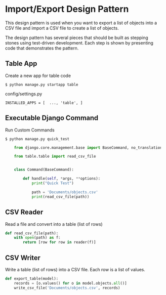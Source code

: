 # Import/Export Design Pattern

This design pattern is used when you want to export a list of objects into a CSV file and import a CSV 
file to create a list of objects.


The design pattern has several pieces that should be built as stepping stones using test-driven development.
Each step is shown by presenting code that demonstrates the pattern.


## Table App

Create a new app for table code

    $ python manage.py startapp table

config/settings.py

    INSTALLED_APPS = [  ..., 'table', ]



## Executable Django Command

Run Custom Commands

    $ python manage.py quick_test

```python
    from django.core.management.base import BaseCommand, no_translations

    from table.table import read_csv_file


    class Command(BaseCommand):

        def handle(self, *args, **options):
            print("Quick Test")

            path = 'Documents/objects.csv'
            print(read_csv_file(path))
```



## CSV Reader
Read a file and convert into a table (list of rows)

```python
def read_csv_file(path):
    with open(path) as f:
        return [row for row in reader(f)]
```



## CSV Writer
Write a table (list of rows) into a CSV file.   Each row is a list
of values.

```python
def export_table(model):
    records = [o.values() for o in model.objects.all()]
    write_csv_file('Documents/objects.csv', records)
```


